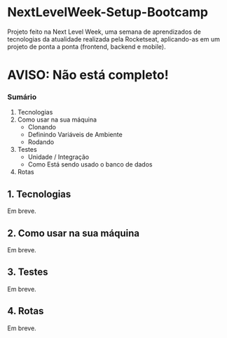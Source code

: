 # NextLevelWeek-Setup-Bootcamp
Projeto feito na Next Level Week, uma semana de aprendizados de tecnologias da atualidade realizada pela Rocketseat, aplicando-as em um projeto de ponta a ponta (frontend, backend e mobile).

# **AVISO:** Não está completo!

### Sumário

1. Tecnologias
2. Como usar na sua máquina
    - Clonando
    - Definindo Variáveis de Ambiente
    - Rodando
3. Testes
    - Unidade / Integração
    - Como Está sendo usado o banco de dados
4. Rotas

## **1. Tecnologias**
Em breve.

## **2. Como usar na sua máquina**
Em breve.

## **3. Testes**
Em breve.

## **4. Rotas**
Em breve.
